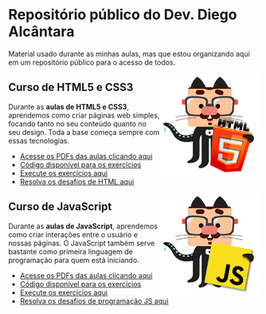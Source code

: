  # Repositório público do Dev. Diego Alcântara

Material usado durante as minhas aulas, mas que estou organizando aqui em um repositório público para o acesso de todos.

<img align="right" src="images/mascote-html5.png" width="200">

## Curso de HTML5 e CSS3

Durante as **aulas de HTML5 e CSS3**, aprendemos como criar páginas web simples, focando tanto no seu conteúdo quanto no seu design. Toda a base começa sempre com essas tecnologias. 

* [Acesse os PDFs das aulas clicando aqui](https://github.com/gustavoguanabara/html-css/tree/master/aulas-pdf)
* [Código disponível para os exercícios](https://github.com/gustavoguanabara/html-css/tree/master/exercicios)
* [Execute os exercícios aqui](https://gustavoguanabara.github.io/html-css/exercicios/)
* [Resolva os desafios de HTML aqui](https://github.com/gustavoguanabara/html-css/tree/master/desafios)

<img align="right" src="images/mascote-javascript.png" width="200">

## Curso de JavaScript

Durante as **aulas de JavaScript**, aprendemos como criar interações entre o usuário e nossas páginas. O JavaScript também serve bastante como primeira linguagem de programação para quem está iniciando.

* [Acesse os PDFs das aulas clicando aqui](https://github.com/gustavoguanabara/javascript/tree/master/aulas-pdf)
* [Código disponível para os exercícios](https://github.com/gustavoguanabara/javascript/tree/master/exercicios)
* [Execute os exercícios aqui](https://gustavoguanabara.github.io/javascript/exercicios/)
* [Resolva os desafios de programação JS aqui](https://github.com/gustavoguanabara/javascript/tree/master/desafios)


